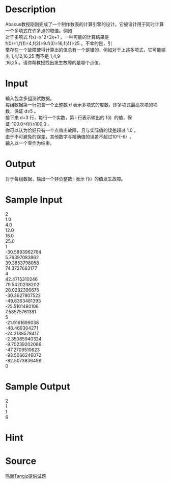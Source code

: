 
# Description

<div class="content"><div>Abacus教授刚刚完成了一个制作数表的计算引擎的设计。它被设计用于同时计算一个多项式在许多点的取值。例如</div>
<div>对于多项式 f(x)=x^2+2x+1 ，一种可能的计算结果是 f(0)=1,f(1)=4,f(2)=9.f(3)=16,f(4)=25 。不幸的是，引</div>
<div>擎存在一个故障使得计算出的值总有一个是错的，例如对于上述多项式，它可能输出 1,4,12,16,25 而不是 1,4,9</div>
<div>,16,25 。请你帮教授找出发生故障的是哪个点值。</div>
<p></p></div>

# Input

<div class="content"><div>输入包含多组测试数据。</div>
<div>每组数据第一行包含一个正整数 d 表示多项式的度数，即多项式最高次项的项数，保证 d≤5 。</div>
<div>接下来 d+3 行，每行一个实数，第 i 行表示输出的 f(i)  的值，保证-100.0≤f(i)≤100.0 。</div>
<div>你可以认为恰好只有一个点值出故障，且与实际值的误差超过 1.0 。</div>
<div>由于不可避免的误差，其他数字与精确值的误差不超过10^(-6)  。</div>
<div>输入以一个零作为结束。</div>
<p></p></div>

# Output

<div class="content"><div>对于每组数据，输出一个非负整数 i 表示 f(i)  的值发生故障。</div>
<p></p></div>

# Sample Input

<div class="content"><span class="sampledata">2<br/>
1.0<br/>
4.0<br/>
12.0<br/>
16.0<br/>
25.0<br/>
1<br/>
-30.5893962764<br/>
5.76397083962<br/>
39.3853798058<br/>
74.3727663177<br/>
4<br/>
42.4715310246<br/>
79.5420238202<br/>
28.0282396675<br/>
-30.3627807522<br/>
-49.8363481393<br/>
-25.5101480106<br/>
7.58575761381<br/>
5<br/>
-21.9161699038<br/>
-48.469304271<br/>
-24.3188578417<br/>
-2.35085940324<br/>
-9.70239202086<br/>
-47.2709510623<br/>
-93.5066246072<br/>
-82.5073836498<br/>
0 </span></div>

# Sample Output

<div class="content"><span class="sampledata">2<br/>
1<br/>
1<br/>
6<br/>
</span></div>

# Hint

<div class="content"><p></p></div>

# Source

<div class="content"><p><a href="problemset.php?search=鸣谢Tangjz提供试题">鸣谢Tangjz提供试题</a></p></div>


